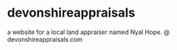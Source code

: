 # devonshireappraisals
a website for a local land appraiser named Nyal Hope. @ devonshireappraisals.com
